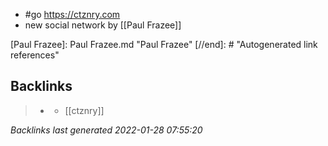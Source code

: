 - #go https://ctznry.com
- new social network by [[Paul Frazee]]

[//begin]: # "Autogenerated link references for markdown compatibility"
[Paul Frazee]: Paul Frazee.md "Paul Frazee"
[//end]: # "Autogenerated link references"

## Backlinks

> - [](ctzn.md)
>   - [[ctznry]]

_Backlinks last generated 2022-01-28 07:55:20_
